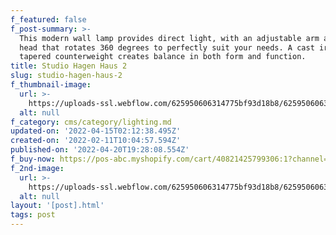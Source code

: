 ```yaml
---
f_featured: false
f_post-summary: >-
  This modern wall lamp provides direct light, with an adjustable arm and a lamp
  head that rotates 360 degrees to perfectly suit your needs. A cast iron
  tapered counterweight creates balance in both form and function.
title: Studio Hagen Haus 2
slug: studio-hagen-haus-2
f_thumbnail-image:
  url: >-
    https://uploads-ssl.webflow.com/625950606314775bf93d18b8/62595060631477b3913d1924_hallway1.jpg
  alt: null
f_category: cms/category/lighting.md
updated-on: '2022-04-15T02:12:38.495Z'
created-on: '2022-02-11T10:04:57.594Z'
published-on: '2022-04-20T19:28:08.554Z'
f_buy-now: https://pos-abc.myshopify.com/cart/40821425799306:1?channel=buy_button
f_2nd-image:
  url: >-
    https://uploads-ssl.webflow.com/625950606314775bf93d18b8/62595060631477b7bc3d1906_00img6.jpg
  alt: null
layout: '[post].html'
tags: post
---
```



